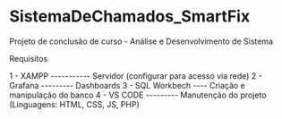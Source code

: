 # SistemaDeChamados_SmartFix
Projeto de conclusão de curso - Análise e Desenvolvimento de Sistema



Requisitos

1 - XAMPP ----------- Servidor (configurar para acesso via rede) 
2 - Grafana --------- Dashboards
3 - SQL Workbech ---- Criação e manipulação do banco
4 - VS CODE --------- Manutenção do projeto (Linguagens: HTML, CSS, JS, PHP)
